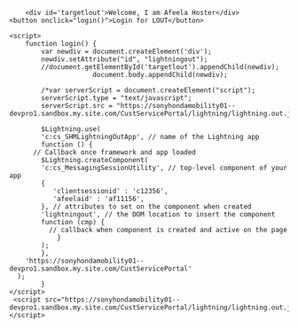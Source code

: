 <html lang="en">
  <head>
    <meta charset="utf-8" />
    <meta name="viewport" content="width=device-width, initial-scale=1" />
  </head>
  <body>
  
        <div id='targetlout'>Welcome, I am Afeela Hoster</div>
	<button onclick="login()">Login for LOUT</button>

    <script>
        function login() {
		    var newdiv = document.createElement('div');
			newdiv.setAttribute("id", "lightningout");		
			//document.getElementById('targetlout').appendChild(newdiv); 
                         document.body.appendChild(newdiv);   
			
			/*var serverScript = document.createElement("script");
			serverScript.type = "text/javascript";
			serverScript.src = "https://sonyhondamobility01--devpro1.sandbox.my.site.com/CustServicePortal/lightning/lightning.out.js";*/
			
			$Lightning.use(
			'c:cs_SHMLightningOutApp', // name of the Lightning app
			function () {
          // Callback once framework and app loaded
			$Lightning.createComponent(
            'c:cs_MessagingSessionUtility', // top-level component of your app
            {
               'clientsessionid' : 'c12356',
               'afeelaid' : 'af11156',
            }, // attributes to set on the component when created
            'lightningout', // the DOM location to insert the component
            function (cmp) {
              // callback when component is created and active on the page
				}
			);
			},
        'https://sonyhondamobility01--devpro1.sandbox.my.site.com/CustServicePortal'
      );
			}
    </script>
     <script src="https://sonyhondamobility01--devpro1.sandbox.my.site.com/CustServicePortal/lightning/lightning.out.js"></script>
  </body>
</html>
